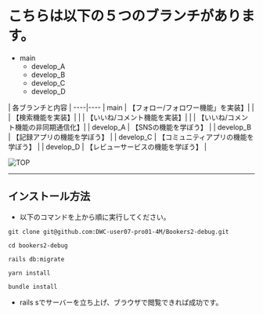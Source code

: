 # こちらは以下の５つのブランチがあります。
- main
    - develop_A
    - develop_B
    - develop_C
    - develop_D

| 各ブランチと内容 |
----|----
| main | 【フォロー/フォロワー機能」を実装】|
|      | 【検索機能を実装】|
|      | 【いいね/コメント機能を実装】|
|      | 【いいね/コメント機能の非同期通信化】|
| develop_A | 【SNSの機能を学ぼう】 |
| develop_B | 【記録アプリの機能を学ぼう】 |
| develop_C | 【コミュニティアプリの機能を学ぼう】 |
| develop_D | 【レビューサービスの機能を学ぼう】 |

![TOP](https://user-images.githubusercontent.com/124852092/242319452-639e6be4-1f40-45f7-bb7e-3c497eace876.png)

---

## インストール方法
* 以下のコマンドを上から順に実行してください。
```
git clone git@github.com:DWC-user07-pro01-4M/Bookers2-debug.git
```

```
cd bookers2-debug
```

```
rails db:migrate
```

```
yarn install
```

```
bundle install
```
* rails sでサーバーを立ち上げ、ブラウザで閲覧できれば成功です。